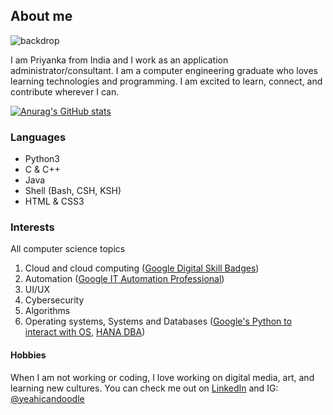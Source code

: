 ## About me
![backdrop](https://user-images.githubusercontent.com/24491389/136679218-5687a30e-76c7-4e8b-9c8b-abbd0d9fa272.png)

I am Priyanka from India and I work as an application administrator/consultant. I am a computer engineering graduate who loves learning technologies and programming. I am excited to learn, connect, and contribute wherever I can. 

[![Anurag's GitHub stats](https://github-readme-stats.vercel.app/api?username=pinkkoalas)](https://github.com/anuraghazra/github-readme-stats)

### Languages
- Python3
- C & C++
- Java
- Shell (Bash, CSH, KSH)
- HTML & CSS3

### Interests
All computer science topics
1. Cloud and cloud computing ([Google Digital Skill Badges](https://google.qwiklabs.com/public_profiles/87e6d986-feea-4574-8c0b-537c7b77b8bf))
1. Automation ([Google IT Automation Professional](https://www.credly.com/badges/e3ed6031-d8cf-402a-a3a6-0470c0079fc9?source=linked_in_profile))
1. UI/UX
1. Cybersecurity
1. Algorithms
1. Operating systems, Systems and Databases ([Google's Python to interact with OS](https://www.coursera.org/account/accomplishments/certificate/39XGUR96336C), [HANA DBA](https://www.credly.com/badges/9a550a27-6334-4787-ae5a-05f37e79c143?source=linked_in_profile))

#### Hobbies
When I am not working or coding, I love working on digital media, art, and learning new cultures. You can check me out on [LinkedIn](linkedin.com/priyankarajupatil) and IG: [@yeahicandoodle](instagram.com/yeahicandoodle.com)

<!--
**pinkkoalas/pinkkoalas** is a ✨ _special_ ✨ repository because its `README.md` (this file) appears on your GitHub profile.

Here are some ideas to get you started:

- 🔭 I’m currently working on ...
- 🌱 I’m currently learning ...
- 👯 I’m looking to collaborate on ...
- 🤔 I’m looking for help with ...
- 💬 Ask me about ...
- 📫 How to reach me: ...
- 😄 Pronouns: ...
- ⚡ Fun fact: ...
-->
